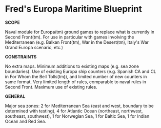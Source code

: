 # Fred's Europa Maritime Blueprint

<b>SCOPE</b>

Naval module for Europa(tm) ground games to replace what is currently in Second Front(tm).  For use in particular with games involving the Mediterranean (e.g. Balkan Front(tm), War in the Desert(tm), Italy's War Grand Europa scenario, etc.)

<b>CONSTRAINTS</b>

No extra maps.  Minimum additions to existing maps (e.g. sea zone boundaries).
Use of existing Europa ship counters (e.g. Spanish CA and CL in For Whom the Bell Tolls(tm)), and limited number of new counters in same format.
Very limited length of rules, comparable to naval rules in Second Front.  Maximum use of existing rules.

<b>GENERAL</b>

Major sea zones:  2 for Mediterranean Sea (east and west, boundary to be determined with testing), 4 for Atlantic Ocean (northeast, northwest, southeast, southwest), 1 for Norwegian Sea, 1 for Baltic Sea, 1 for Indian Ocean and Red Sea.
